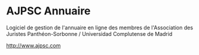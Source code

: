 # AJPSC Annuaire

Logiciel de gestion de l'annuaire en ligne des membres de l'Association des Juristes Panthéon-Sorbonne / Universidad Complutense de Madrid

http://www.ajpsc.com